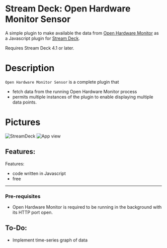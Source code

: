 
# Stream Deck: Open Hardware Monitor Sensor

A simple plugin to make available the data from [Open Hardware Monitor](https://openhardwaremonitor.org/)
 as a Javascript plugin for [Stream Deck](https://developer.elgato.com/documentation/stream-deck/).

Requires Stream Deck 4.1 or later.

# Description

`Open Hardware Monitor Sensor` is a complete plugin that
- fetch data from the running Open Hardware Monitor process
- permits multiple instances of the plugin to enable displaying multiple data points.
  
# Pictures
![StreamDeck](https://github.com/atcurtis/streamdeck-ohs/blob/master/Screenshot%202023-03-05%20230412.png?raw=true)
![App view](https://github.com/atcurtis/streamdeck-ohs/blob/master/Screenshot%202023-03-05%20230549.png?raw=true)

## Features:

Features:

- code written in Javascript
- free

----

### Pre-requisites

- Open Hardware Monitor is required to be running in the background with its HTTP port open.

## To-Do:

- Implement time-series graph of data
